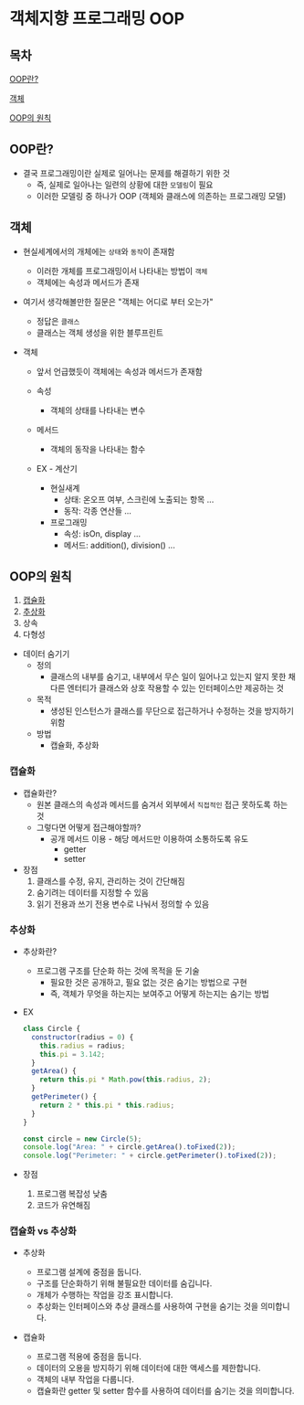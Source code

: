 # 객체지향 프로그래밍 OOP

## 목차

[OOP란?](#oop란)

[객체](#객체)

[OOP의 원칙](#oop의-원칙)

## OOP란?

- 결국 프로그래밍이란 실제로 일어나는 문제를 해결하기 위한 것
  - 즉, 실제로 일아나는 일련의 상황에 대한 `모델링`이 필요
  - 이러한 모델링 중 하나가 OOP (객체와 클래스에 의존하는 프로그래밍 모델)

## 객체

- 현실세계에서의 개체에는 `상태`와 `동작`이 존재함

  - 이러한 개체를 프로그래밍이서 나타내는 방법이 `객체`
  - 객체에는 속성과 메서드가 존재

- 여기서 생각해볼만한 질문은 "객체는 어디로 부터 오는가"

  - 정답은 `클래스`
  - 클래스는 객체 생성을 위한 블루프린트

- 객체

  - 앞서 언급했듯이 객체에는 속성과 메서드가 존재함

  - 속성
    - 객체의 상태를 나타내는 변수
  - 메서드

    - 객체의 동작을 나타내는 함수

  - EX - 계산기
    - 현실새계
      - 상태: 온오프 여부, 스크린에 노출되는 항목 ...
      - 동작: 각종 연산들 ...
    - 프로그래밍
      - 속성: isOn, display ...
      - 메서드: addition(), division() ...

## OOP의 원칙

1. [캡슐화](#캡슐화)
2. [추상화](#추상화)
3. 상속
4. 다형성

- 데이터 숨기기
  - 정의
    - 클래스의 내부를 숨기고, 내부에서 무슨 일이 일어나고 있는지 알지 못한 채 다른 엔터티가 클래스와 상호 작용할 수 있는 인터페이스만 제공하는 것
  - 목적
    - 생성된 인스턴스가 클래스를 무단으로 접근하거나 수정하는 것을 방지하기 위함
  - 방법
    - 캡슐화, 추상화

### 캡슐화

- 캡슐화란?
  - 원본 클래스의 속성과 메서드를 숨겨서 외부에서 `직접적인` 접근 못하도록 하는 것
  - 그렇다면 어떻게 접근해야할까?
    - 공개 메서드 이용 - 해당 메서드만 이용하여 소통하도록 유도
      - getter
      - setter
- 장점
  1. 클래스를 수정, 유지, 관리하는 것이 간단해짐
  2. 숨기려는 데이터를 지정할 수 있음
  3. 읽기 전용과 쓰기 전용 변수로 나눠서 정의할 수 있음

### 추상화

- 추상화란?

  - 프로그램 구조를 단순화 하는 것에 목적을 둔 기술
    - 필요한 것은 공개하고, 필요 없는 것은 숨기는 방법으로 구현
    - 즉, 객체가 무엇을 하는지는 보여주고 어떻게 하는지는 숨기는 방법

- EX

  ```js
  class Circle {
    constructor(radius = 0) {
      this.radius = radius;
      this.pi = 3.142;
    }
    getArea() {
      return this.pi * Math.pow(this.radius, 2);
    }
    getPerimeter() {
      return 2 * this.pi * this.radius;
    }
  }

  const circle = new Circle(5);
  console.log("Area: " + circle.getArea().toFixed(2));
  console.log("Perimeter: " + circle.getPerimeter().toFixed(2));
  ```

- 장점
  1. 프로그램 복잡성 낮춤
  2. 코드가 유연해짐

### 캡슐화 vs 추상화

- 추상화

  - 프로그램 설계에 중점을 둡니다.
  - 구조를 단순화하기 위해 불필요한 데이터를 숨깁니다.
  - 개체가 수행하는 작업을 강조 표시합니다.
  - 추상화는 인터페이스와 추상 클래스를 사용하여 구현을 숨기는 것을 의미합니다.

- 캡슐화

  - 프로그램 적용에 중점을 둡니다.
  - 데이터의 오용을 방지하기 위해 데이터에 대한 액세스를 제한합니다.
  - 객체의 내부 작업을 다룹니다.
  - 캡슐화란 getter 및 setter 함수를 사용하여 데이터를 숨기는 것을 의미합니다.
